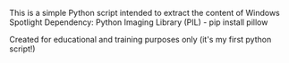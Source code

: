 This is a simple Python script intended to extract the content of Windows Spotlight
Dependency: Python Imaging Library (PIL) - pip install pillow

Created for educational and training purposes only (it's my first python script!)